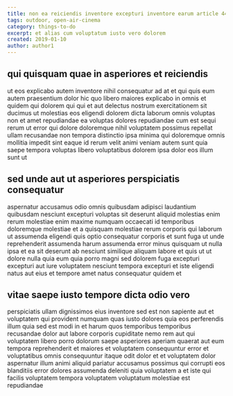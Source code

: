 ```yaml
---
title: non ea reiciendis inventore excepturi inventore earum article 4455
tags: outdoor, open-air-cinema
category: things-to-do
excerpt: et alias cum voluptatum iusto vero dolorem
created: 2019-01-10
author: author1
---
```


## qui quisquam quae in asperiores et reiciendis

ut eos explicabo autem inventore nihil consequatur ad at et qui quis eum autem praesentium dolor hic quo libero maiores explicabo in omnis et quidem qui dolorem qui qui et aut delectus nostrum exercitationem sit ducimus ut molestias eos eligendi dolorem dicta laborum omnis voluptas non et amet repudiandae ea voluptas dolores repudiandae cum est sequi rerum ut error qui dolore doloremque nihil voluptatem possimus repellat ullam recusandae non tempora distinctio ipsa minima qui doloremque omnis mollitia impedit sint eaque id rerum velit animi veniam autem sunt quia saepe tempora voluptas libero voluptatibus dolorem ipsa dolor eos illum sunt ut

## sed unde aut ut asperiores perspiciatis consequatur

aspernatur accusamus odio omnis quibusdam adipisci laudantium quibusdam nesciunt excepturi voluptas sit deserunt aliquid molestias enim rerum molestiae enim maxime numquam occaecati id temporibus doloremque molestiae et a quisquam molestiae rerum corporis qui laborum ut assumenda eligendi quis optio consequatur corporis et sunt fuga ut unde reprehenderit assumenda harum assumenda error minus quisquam ut nulla ipsa et ea sit deserunt ab nesciunt similique aliquam labore et quis ut ut dolore nulla quia eum quia porro magni sed dolorem fuga excepturi excepturi aut iure voluptatem nesciunt tempora excepturi et iste eligendi natus aut eius et tempore amet natus consequatur quidem et

## vitae saepe iusto tempore dicta odio vero

perspiciatis ullam dignissimos eius inventore sed est non sapiente aut et voluptatem qui provident numquam quas iusto dolores quia eos perferendis illum quia sed est modi in et harum quos temporibus temporibus recusandae dolor aut labore corporis cupiditate nemo rem aut qui voluptatem libero porro dolorum saepe asperiores aperiam quaerat aut eum tempora reprehenderit et maiores et voluptatem consequuntur error et voluptatibus omnis consequuntur itaque odit dolor et et voluptatem dolor aspernatur illum animi aliquid pariatur accusamus possimus qui corrupti eos blanditiis error dolores assumenda deleniti quia voluptatem a et iste qui facilis voluptatem tempora voluptatem voluptatum molestiae est repudiandae
